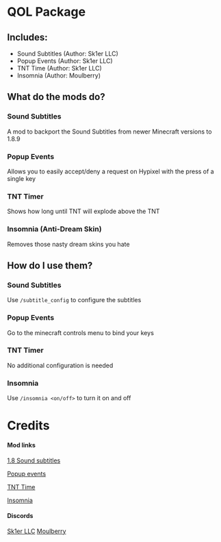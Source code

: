 # QOL Package

## Includes:

- Sound Subtitles (Author: Sk1er LLC)
- Popup Events (Author: Sk1er LLC)
- TNT Time (Author: Sk1er LLC)
- Insomnia (Author: Moulberry)

## What do the mods do?

### Sound Subtitles

A mod to backport the Sound Subtitles from newer Minecraft versions to 1.8.9

### Popup Events

Allows you to easily accept/deny a request on Hypixel with the press of a single key

### TNT Timer

Shows how long until TNT will explode above the TNT

### Insomnia (Anti-Dream Skin)

Removes those nasty dream skins you hate

## How do I use them?

### Sound Subtitles

Use `/subtitle_config` to configure the subtitles

### Popup Events

Go to the minecraft controls menu to bind your keys

### TNT Timer

No additional configuration is needed

### Insomnia

Use `/insomnia <on/off>` to turn it on and off

# Credits

#### Mod links
[1.8 Sound subtitles](https://sk1er.club/mods/subtitles_mod)

[Popup events](https://sk1er.club/mods/popup_events)

[TNT Time](https://sk1er.club/mods/tnttime)

[Insomnia](https://github.com/Moulberry/Insomnia/releases/)


#### Discords
[Sk1er LLC](https://discord.gg/sk1er)
[Moulberry](https://discord.gg/moulberry)
